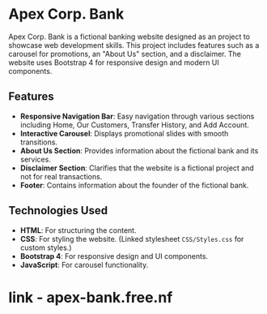 # Apex Corp. Bank

Apex Corp. Bank is a fictional banking website designed as an project to showcase web development skills. This project includes features such as a carousel for promotions, an "About Us" section, and a disclaimer. The website uses Bootstrap 4 for responsive design and modern UI components.

## Features

- **Responsive Navigation Bar**: Easy navigation through various sections including Home, Our Customers, Transfer History, and Add Account.
- **Interactive Carousel**: Displays promotional slides with smooth transitions.
- **About Us Section**: Provides information about the fictional bank and its services.
- **Disclaimer Section**: Clarifies that the website is a fictional project and not for real transactions.
- **Footer**: Contains information about the founder of the fictional bank.

## Technologies Used

- **HTML**: For structuring the content.
- **CSS**: For styling the website. (Linked stylesheet `CSS/Styles.css` for custom styles.)
- **Bootstrap 4**: For responsive design and UI components.
- **JavaScript**: For carousel functionality.

# link - apex-bank.free.nf
